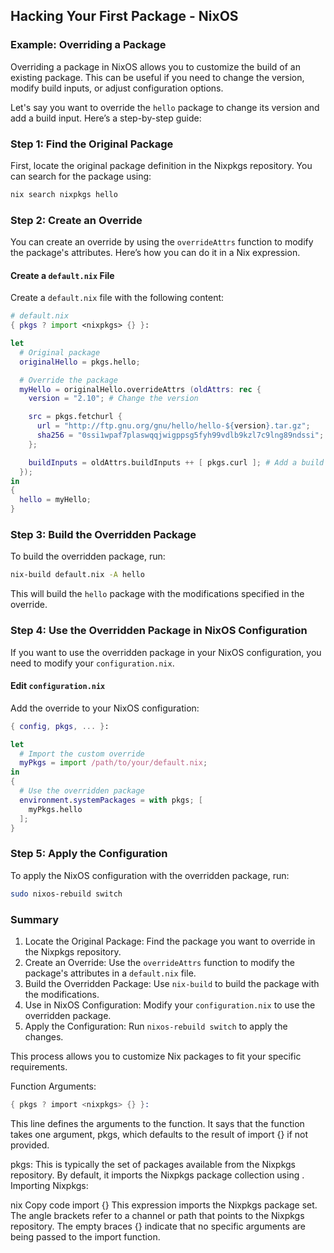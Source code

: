 ## Hacking Your First Package - NixOS

### Example: Overriding a Package

Overriding a package in NixOS allows you to customize the build of an existing package. This can be useful if you need to change the version, modify build inputs, or adjust configuration options.

Let's say you want to override the `hello` package to change its version and add a build input. Here’s a step-by-step guide:

### Step 1: Find the Original Package

First, locate the original package definition in the Nixpkgs repository. You can search for the package using:

```sh
nix search nixpkgs hello
```

### Step 2: Create an Override

You can create an override by using the `overrideAttrs` function to modify the package's attributes. Here’s how you can do it in a Nix expression.

#### Create a `default.nix` File

Create a `default.nix` file with the following content:

```nix
# default.nix
{ pkgs ? import <nixpkgs> {} }:

let
  # Original package
  originalHello = pkgs.hello;

  # Override the package
  myHello = originalHello.overrideAttrs (oldAttrs: rec {
    version = "2.10"; # Change the version

    src = pkgs.fetchurl {
      url = "http://ftp.gnu.org/gnu/hello/hello-${version}.tar.gz";
      sha256 = "0ssi1wpaf7plaswqqjwigppsg5fyh99vdlb9kzl7c9lng89ndssi";
    };

    buildInputs = oldAttrs.buildInputs ++ [ pkgs.curl ]; # Add a build input
  });
in
{
  hello = myHello;
}
```

### Step 3: Build the Overridden Package

To build the overridden package, run:

```sh
nix-build default.nix -A hello
```

This will build the `hello` package with the modifications specified in the override.

### Step 4: Use the Overridden Package in NixOS Configuration

If you want to use the overridden package in your NixOS configuration, you need to modify your `configuration.nix`.

#### Edit `configuration.nix`

Add the override to your NixOS configuration:

```nix
{ config, pkgs, ... }:

let
  # Import the custom override
  myPkgs = import /path/to/your/default.nix;
in
{
  # Use the overridden package
  environment.systemPackages = with pkgs; [
    myPkgs.hello
  ];
}
```

### Step 5: Apply the Configuration

To apply the NixOS configuration with the overridden package, run:

```sh
sudo nixos-rebuild switch
```

### Summary

1. Locate the Original Package: Find the package you want to override in the Nixpkgs repository.
2. Create an Override: Use the `overrideAttrs` function to modify the package's attributes in a `default.nix` file.
3. Build the Overridden Package: Use `nix-build` to build the package with the modifications.
4. Use in NixOS Configuration: Modify your `configuration.nix` to use the overridden package.
5. Apply the Configuration: Run `nixos-rebuild switch` to apply the changes.

This process allows you to customize Nix packages to fit your specific requirements.


Function Arguments:

```s
{ pkgs ? import <nixpkgs> {} }:
```

This line defines the arguments to the function. It says that the function takes one argument, pkgs, which defaults to the result of import <nixpkgs> {} if not provided.

pkgs: This is typically the set of packages available from the Nixpkgs repository. By default, it imports the Nixpkgs package collection using <nixpkgs>.
Importing Nixpkgs:

nix
Copy code
import <nixpkgs> {}
This expression imports the Nixpkgs package set. The angle brackets <nixpkgs> refer to a channel or path that points to the Nixpkgs repository. The empty braces {} indicate that no specific arguments are being passed to the import function.